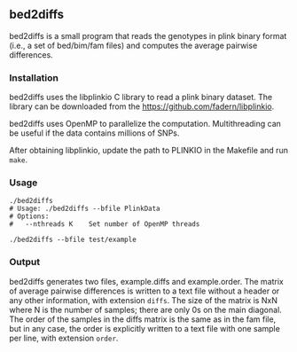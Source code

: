 ## bed2diffs

bed2diffs is a small program that reads the genotypes in plink binary format (i.e., a set of bed/bim/fam files) and computes the average pairwise differences.

### Installation

bed2diffs uses the libplinkio C library to read a plink binary dataset. The library can be downloaded from the https://github.com/fadern/libplinkio.

bed2diffs uses OpenMP to parallelize the computation. Multithreading can be useful if the data contains millions of SNPs.

After obtaining libplinkio, update the path to PLINKIO in the Makefile and run `make`.

### Usage

```
./bed2diffs
# Usage: ./bed2diffs --bfile PlinkData 
# Options:
#   --nthreads K	Set number of OpenMP threads

./bed2diffs --bfile test/example
```

### Output

bed2diffs generates two files, example.diffs and example.order. The matrix of average pairwise differences is written to a text file without a header or any other information, with extension `diffs`. The size of the matrix is NxN where N is the number of samples; there are only 0s on the main diagonal. The order of the samples in the diffs matrix is the same as in the fam file, but in any case, the order is explicitly written to a text file with one sample per line, with extension `order`.
